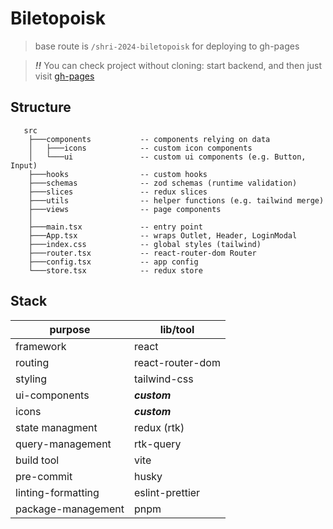 # Biletopoisk

> base route is `/shri-2024-biletopoisk` for deploying to gh-pages

> __*!!*__ You can check project without cloning: start backend, and then just visit [gh-pages](https://readyyyk.github.io/shri-2024-biletopoisk/)

## Structure

```
   src
    ├───components           -- components relying on data
    │   ├───icons            -- custom icon components 
    │   └───ui               -- custom ui components (e.g. Button, Input)
    ├───hooks                -- custom hooks
    ├───schemas              -- zod schemas (runtime validation)
    ├───slices               -- redux slices
    ├───utils                -- helper functions (e.g. tailwind merge)
    ├───views                -- page components
    │
    ├───main.tsx             -- entry point
    ├───App.tsx              -- wraps Outlet, Header, LoginModal
    ├───index.css            -- global styles (tailwind)
    ├───router.tsx           -- react-router-dom Router
    ├───config.tsx           -- app config
    └───store.tsx            -- redux store
```
    

## Stack

| purpose             | lib/tool         |
|---------------------|------------------|
| framework           | react            |
| routing             | react-router-dom |
| styling             | tailwind-css     |
| ui-components       | _**custom**_     |
| icons               | _**custom**_     |
| state managment     | redux (rtk)      |
| query-management    | rtk-query        |
| build tool          | vite             |
| pre-commit          | husky            |
| linting-formatting  | eslint-prettier  |
| package-management  | pnpm             |



